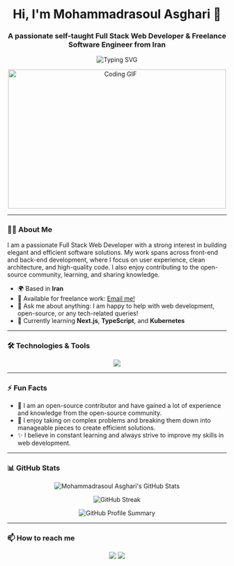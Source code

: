 <h1 align="center">Hi, I'm Mohammadrasoul Asghari 👋</h1>
<h3 align="center">A passionate self-taught Full Stack Web Developer & Freelance Software Engineer from Iran</h3>

<p align="center">
  <img src="https://readme-typing-svg.demolab.com?font=Fira+Code&weight=600&size=22&duration=4000&pause=1000&color=33FF91&center=true&vCenter=true&width=435&lines=Full+Stack+Web+Developer;Freelance+Software+Engineer;Open-Source+Enthusiast" alt="Typing SVG" />
</p>

<p align="center">
  <img src="https://github.com/abhisheknaiidu/abhisheknaiidu/blob/master/code.gif?raw=true" width="500" height="320" alt="Coding GIF">
</p>

---

### 👨‍💻 About Me

I am a passionate Full Stack Web Developer with a strong interest in building elegant and efficient software solutions. My work spans across front-end and back-end development, where I focus on user experience, clean architecture, and high-quality code. I also enjoy contributing to the open-source community, learning, and sharing knowledge.

- 🌍 Based in **Iran**
- 💼 Available for freelance work: [Email me!](mailto:mohammadrasoulasghari1@gmail.com)
- 💬 Ask me about anything: I am happy to help with web development, open-source, or any tech-related queries!
- 🌱 Currently learning **Next.js**, **TypeScript**, and **Kubernetes**

---

### 🛠️ Technologies & Tools

<p align="center">
  <img src="https://skillicons.dev/icons?i=php,laravel,mysql,ubuntu,redis,mongodb,javascript,react,jquery,css,html,git&theme=dark" />
</p>

---

### ⚡ Fun Facts

- 🚀 I am an open-source contributor and have gained a lot of experience and knowledge from the open-source community.
- 🎯 I enjoy taking on complex problems and breaking them down into manageable pieces to create efficient solutions.
- ✨ I believe in constant learning and always strive to improve my skills in web development.

---

### 📊 GitHub Stats

<p align="center">
  <img src="https://github-readme-stats.vercel.app/api?username=mrasghari&show_icons=true&theme=radical" alt="Mohammadrasoul Asghari's GitHub Stats" />
</p>

<p align="center">
  <img src="https://github-readme-streak-stats.herokuapp.com/?user=mrasghari&theme=radical" alt="GitHub Streak" />
</p>

<p align="center">
  <img src="https://github-profile-summary-cards.vercel.app/api/cards/profile-details?username=mrasghari&theme=radical" alt="GitHub Profile Summary" />
</p>

---

### 📫 How to reach me

<p align="center">
  <a href="mailto:mohammadrasoulasghari1@gmail.com"><img src="https://img.shields.io/badge/Email-D14836?style=for-the-badge&logo=gmail&logoColor=white"/></a>
  <a href="https://linkedin.com/in/mohammadrasoulasghari"><img src="https://img.shields.io/badge/LinkedIn-0077B5?style=for-the-badge&logo=linkedin&logoColor=white" /></a>
</p>
